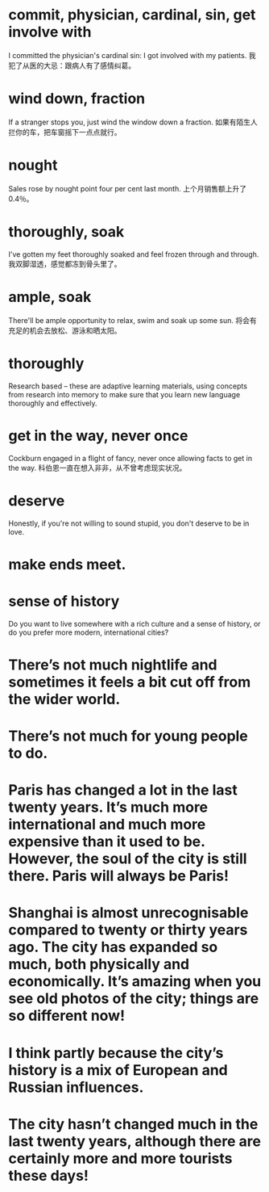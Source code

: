 # commit, physician, cardinal, sin, get involve with
I committed the physician's cardinal sin: I got involved with my patients. 
我犯了从医的大忌：跟病人有了感情纠葛。

# wind down, fraction
If a stranger stops you, just wind the window down a fraction. 
如果有陌生人拦你的车，把车窗摇下一点点就行。

# nought
Sales rose by nought point four per cent last month. 
上个月销售额上升了0.4％。

# thoroughly, soak
I've gotten my feet thoroughly soaked and feel frozen through and through. 
我双脚湿透，感觉都冻到骨头里了。

# ample, soak
There'll be ample opportunity to relax, swim and soak up some sun. 
将会有充足的机会去放松、游泳和晒太阳。

# thoroughly
Research based – these are adaptive learning materials, using concepts from research into memory to make sure that you learn new language thoroughly and effectively.

# get in the way, never once
Cockburn engaged in a flight of fancy, never once allowing facts to get in the way. 
科伯恩一直在想入非非，从不曾考虑现实状况。


# deserve
Honestly, if you're not willing to sound stupid, you don't deserve to be in love.

# make ends meet.



#  sense of history
 Do you want to live somewhere with a rich culture and a sense of history, or do you prefer more modern, international cities?
 
 # There’s not much nightlife and sometimes it feels a bit cut off from the wider world.
 
 # There’s not much for young people to do.
 
 # Paris has changed a lot in the last twenty years. It’s much more international and much more expensive than it used to be. However, the soul of the city is still there. Paris will always be Paris!
 
 # Shanghai is almost unrecognisable compared to twenty or thirty years ago. The city has expanded so much, both physically and economically. It’s amazing when you see old photos of the city; things are so different now!
 
 #  I think partly because the city’s history is a mix of European and Russian influences.
 
 # The city hasn’t changed much in the last twenty years, although there are certainly more and more tourists these days!
 
 
 
 
 
 
 
